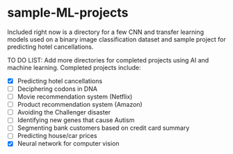 # sample-ML-projects

Included right now is a directory for a few CNN and transfer learning models used on a binary image classification dataset and sample project for predicting hotel cancellations. 

TO DO LIST:
Add more directories for completed projects using AI and machine learning. Completed projects include:

- [x] Predicting hotel cancellations 
- [ ] Deciphering codons in DNA 
- [ ] Movie recommendation system (Netflix)
- [ ] Product recommendation system (Amazon) 
- [ ] Avoiding the Challenger disaster 
- [ ] Identifying new genes that cause Autism 
- [ ] Segmenting bank customers based on credit card summary 
- [ ] Predicting house/car prices
- [x] Neural network for computer vision
